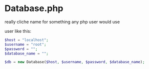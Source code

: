 # Database.php

really cliche name for something any php user would use

user like this:

```php
$host = "localhost";
$username = "root";
$password = "";
$database_name = "";

$db = new Database($host, $username, $password, $database_name);  
```